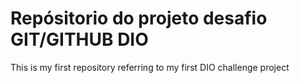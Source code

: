 # Repósitorio do projeto desafio  GIT/GITHUB DIO
This is my first repository referring to my first DIO challenge project
